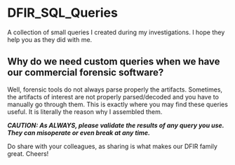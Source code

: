 # DFIR_SQL_Queries
A collection of small queries I created during my investigations. I hope they help you as they did with me.

## Why do we need custom queries when we have our commercial forensic software? 

Well, forensic tools do not always parse properly the artifacts. Sometimes, the artifacts of interest are not properly parsed/decoded and you have to manually go through them. This is exactly where you may find these queries useful. It is literally the reason why I assembled them. 

***CAUTION: As ALWAYS, please validate the results of any query you use. They can misoperate or even break at any time.***


Do share with your colleagues, as sharing is what makes our DFIR family great. Cheers!
